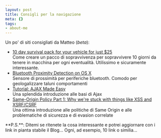 ```yaml
--- 
layout: post
title: Consigli per la navigazione
meta: {}
tags: 
- about-me
---
```

Un po' di siti consigliati da Matteo (*beta*):
<ul>
<li><a href="http://www.backwoodshome.com/articles2/yago104.html">10 day survival pack for your vehicle for just $25</a><br>Come creare un pacco di sopravvivenza per sopravvivere 10 giorni da tenere in macchina per ogni eventualità. Utilissimo e sicuramente interessante.</li>
<li><a href="http://web.mac.com/jhollington/iWeb/technocrat/The%20Technocrat/EC502E15-4F22-4A87-8197-57172BB6AF89.html">Bluetooth Proximity Detection on OS X</a><br>Sensore di prossimità per periferiche bluetooth. Comodo per geologalizzare taluni comportamenti</li>
<li><a href="http://www.harrymaugans.com/2007/03/18/tutorial-ajax-made-easy/">Tutorial: AJAX Made Easy</a><br>Una splendida introduzione alle basi di Ajax</li>
<li><a href="http://taossa.com/index.php/2007/02/08/same-origin-policy/">Same-Origin Policy Part 1: Why we're stuck with things like XSS and XSRF/CSRF</a><br>Una ottima introduzione alle politiche di Same Origin e alle problematiche di sicurezza e di evasion correlate</li>
</ul>
**P.S.**: Ditemi se ritenete la cosa interessante e potrei aggiornare con i link in pianta stabile il Blog... Ogni, ad esempio, 10 link o similia... 
